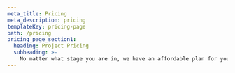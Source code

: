 ```yaml
---
meta_title: Pricing
meta_description: pricing
templateKey: pricing-page
path: /pricing
pricing_page_section1:
  heading: Project Pricing
  subheading: >-
    No matter what stage you are in, we have an affordable plan for you to easily get your project started.
---
```


